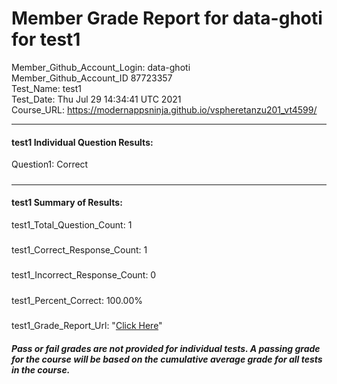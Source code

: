 # Member Grade Report for data-ghoti for test1  
   
Member_Github_Account_Login: data-ghoti  
Member_Github_Account_ID 87723357  
Test_Name: test1  
Test_Date: Thu Jul 29 14:34:41 UTC 2021  
Course_URL: https://modernappsninja.github.io/vspheretanzu201_vt4599/  
   
---  
#### test1 Individual Question Results:  
Question1: Correct  
#####  
---  
#### test1 Summary of Results:  
test1_Total_Question_Count: 1  
#####  
test1_Correct_Response_Count: 1  
#####  
test1_Incorrect_Response_Count: 0  
#####  
test1_Percent_Correct: 100.00%  
#####  
test1_Grade_Report_Url: "[Click Here](https://github.com/modernappsninjas/data-ghoti/blob/main/static/userdata/courses/vspheretanzu201_vt4599/grade_report.pr352.test1.md)"
##### Pass or fail grades are not provided for individual tests. A passing grade for the course will be based on the cumulative average grade for all tests in the course.  
